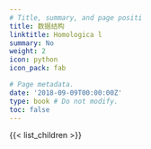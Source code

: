 ```yaml
---
# Title, summary, and page positi
title: 数据结构
linktitle: Homologica l
summary: No
weight: 2
icon: python
icon_pack: fab

# Page metadata.
date: '2018-09-09T00:00:00Z'
type: book # Do not modify.
toc: false
---
```


{{< list_children >}}
